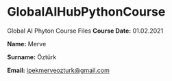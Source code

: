 # GlobalAIHubPythonCourse
Global AI Phyton Course Files
**Course Date:** 01.02.2021  

**Name:** Merve

**Surname:** Öztürk

**Email:** ipekmerveozturk@gmail.com  
